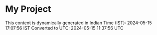 # My Project

This content is dynamically generated in Indian Time (IST): 2024-05-15 17:07:56 IST
Converted to UTC: 2024-05-15 11:37:56 UTC
